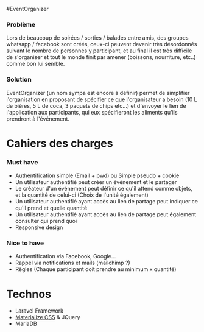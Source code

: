 #EventOrganizer

### Problème
Lors de beaucoup de soirées / sorties / balades entre amis, des groupes whatsapp / facebook sont créés, ceux-ci peuvent devenir très désordonnés suivant le nombre de personnes y participant, et au final il est très difficile de s'organiser et tout le monde finit par amener (boissons, nourriture, etc..) comme bon lui semble.

### Solution
EventOrganizer (un nom sympa est encore à définir) permet de simplifier l'organisation en proposant de spécifier ce que l'organisateur a besoin (10 L de bières, 5 L de coca, 3 paquets de chips etc...) et d'envoyer le lien de l'application aux participants, qui eux spécifieront les aliments qu'ils prendront à l'événement.

# Cahiers des charges

### Must have
* Authentification simple (Email + pwd) ou Simple pseudo + cookie
* Un utilisateur authentifié peut créer un événement et le partager
* Le créateur d'un événement peut définir ce qu'il attend comme objets, et la quantité de celui-ci (Choix de l'unité également)
* Un utilisateur authentifié ayant accès au lien de partage peut indiquer ce qu'il prend et quelle quantité
* Un utilisateur authentifié ayant accès au lien de partage peut également consulter qui prend quoi
* Responsive design

### Nice to have
* Authentification via Facebook, Google...
* Rappel via notifications et mails (mailchimp ?)
* Règles (Chaque participant doit prendre au minimum x quantité)

# Technos
* Laravel Framework
* [Materialize CSS](http://materializecss.com) & JQuery
* MariaDB
